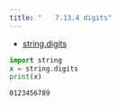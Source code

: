 ```yaml
---
title: "　　7.13.4 digits"
---
```


* [string.digits](https://docs.python.org/ja/3/library/string.html#string.digits)

```python:サンプルコード：sample_692.py
import string
x = string.digits
print(x)
```

```text:実行結果
0123456789
```
